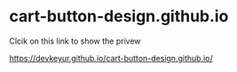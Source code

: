 # cart-button-design.github.io
Clcik on this link to show the privew

https://devkeyur.github.io/cart-button-design.github.io/
